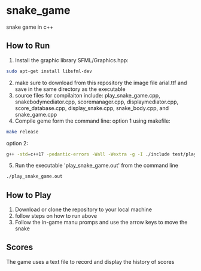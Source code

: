 # snake_game
snake game in c++

## How to Run
1. Install the graphic library SFML/Graphics.hpp:
```sh
sudo apt-get install libsfml-dev
```
2. make sure to download from this repository the image file arial.ttf and save in the same directory as the executable
3. source files for compilaiton include:
play_snake_game.cpp, snakebodymediator.cpp, scoremanager.cpp, displaymediator.cpp, score_database.cpp, display_snake.cpp, snake_body.cpp, and snake_game.cpp
5. Compile geme form the command line:
option 1 using makefile:
```sh
make release
```
option 2:
```sh
g++ -std=c++17 -pedantic-errors -Wall -Wextra -g -I ./include test/play_snake_game.cpp src/snakebodymediator.cpp src/scoremanager.cpp src/displaymediator.cpp src/score_database.cpp src/display_snake.cpp src/snake_body.cpp src/snake_game.cpp -o play_snake_game.out -lsfml-graphics -lsfml-window -lsfml-system
```
5. Run the executable 'play_snake_game.out' from the command line
```sh
./play_snake_game.out
```
## How to Play
1.  Download or clone the repository to your local machine
2.  follow steps on how to run above
6.  Follow the in-game manu promps and use the arrow keys to move the snake

## Scores
The game uses a text file to record and display the history of scores
